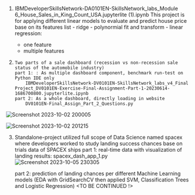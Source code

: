 
1.    IBMDeveloperSkillsNetwork-DA0101EN-SkillsNetwork_labs_Module 6_House_Sales_in_King_Count_USA.jupyterlite (1).ipynb
    This project is for applying different linear models to evaluate and predict house price base on its features list
    - ridge
    - polynormial fit and transform
    - linear regression:
        - one feature
        - multiple features

2.     Two parts of a sale dashboard (recession vs non-recession sale status of the automobile industry)
       part 1: : As multiple dashboard component, benchmark run-test on Python IDE only
           IBMDeveloperSkillsNetwork-DV0101EN-SkillsNetwork_labs_v4_Final Project_DV0101EN-Exercise-Final-Assignment-Part-1-20230614-1686700800.jupyterlite.ipynb
       part 2: As a whole dashboard, directly loading in website
           DV0101EN-Final_Assign_Part_2_Questions.py
   
![Screenshot 2023-10-02 200005](https://github.com/phdtrong/PortfolioProjects/assets/70780829/9d4a5b60-1759-4f57-a5d0-e59265cb0ce1)

![Screenshot 2023-10-02 201215](https://github.com/phdtrong/PortfolioProjects/assets/70780829/cd96b1c5-d671-47de-945e-7c1b620c387d)

3.    Standalone-project utilized full scope of Data Science named spacex where developers worked to study landing success chances base on trials data of SPACEX ships
        part 1: real-time data with visualization of landing results: spacex_dash_app_1.py
![Screenshot 2023-10-05 230305](https://github.com/phdtrong/PortfolioProjects/assets/70780829/2c54d765-724c-4822-b959-8bac3c9ec220)

        part 2: prediction of landing chances per different Machine Learning models (EDA with GridSearchCV then applied SVM, Classification Trees and Logistic Regression)
  <TO BE CONTINUED !>

